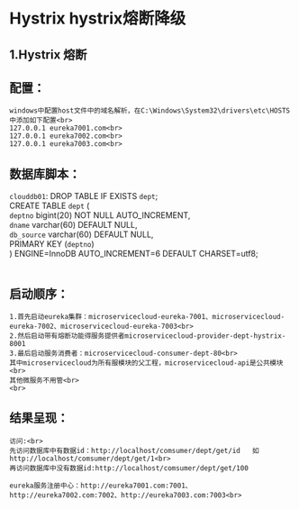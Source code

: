 # Hystrix  hystrix熔断降级
## 1.Hystrix 熔断
## 配置：
	windows中配置host文件中的域名解析，在C:\Windows\System32\drivers\etc\HOSTS中添加如下配置<br>
	127.0.0.1 eureka7001.com<br>
	127.0.0.1 eureka7002.com<br>
	127.0.0.1 eureka7003.com<br>
## 数据库脚本：
```clouddb01```:
DROP TABLE IF EXISTS `dept`;<br>
CREATE TABLE `dept` (<br>
  `deptno` bigint(20) NOT NULL AUTO_INCREMENT,<br>
  `dname` varchar(60) DEFAULT NULL,<br>
  `db_source` varchar(60) DEFAULT NULL,<br>
  PRIMARY KEY (`deptno`)<br>
) ENGINE=InnoDB AUTO_INCREMENT=6 DEFAULT CHARSET=utf8;<br>
<br>

## 启动顺序：<br>
	1.首先启动eureka集群：microservicecloud-eureka-7001、microservicecloud-eureka-7002、microservicecloud-eureka-7003<br>
	2.然后启动带有熔断功能得服务提供者microservicecloud-provider-dept-hystrix-8001
	3.最后启动服务消费者：microservicecloud-consumer-dept-80<br>
	其中microservicecloud为所有服模块的父工程，microservicecloud-api是公共模块<br>
	其他微服务不用管<br>
	<br>
## 结果呈现：
	访问:<br>
    先访问数据库中有数据id：http://localhost/comsumer/dept/get/id   如http://localhost/comsumer/dept/get/1<br>
    再访问数据库中没有数据id:http://localhost/comsumer/dept/get/100
  
	eureka服务注册中心：http://eureka7001.com:7001、http://eureka7002.com:7002、http://eureka7003.com:7003<br>
